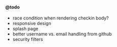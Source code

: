 #### @todo

- race condition when rendering checkin body?
- responsive design
- splash page
- better username vs. email handling from github
- security filters